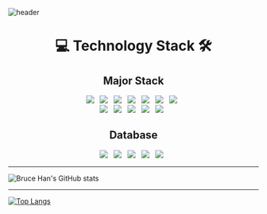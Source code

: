 ![header](https://capsule-render.vercel.app/api?type=Rounded&color=auto&height=150&section=header&text=Jeet%20Kune%20Coding&fontSize=90&fontColor=auto)


<h1 align="center"><b>💻 Technology Stack 🛠</b></h1>
<!-- <hr> -->
<h2 align="center"><b>Major Stack</b></h2>

<p>
  <div align="center">
<!--   <h3><b>Major Stack</b></h3> -->
    <div>
      <img src="https://img.shields.io/badge/Java%208-007396?style=flat-square&logo=Java&logoColor=white"/></a> &nbsp
      <img src="https://img.shields.io/badge/Java%2011-007396?style=flat-square&logo=Java&logoColor=white"/></a> &nbsp
      <img src="https://img.shields.io/badge/Spring%205-6DB33F?style=flat-square&logo=Spring&logoColor=white"/></a> &nbsp
      <img src="https://img.shields.io/badge/Spring%20Boot%202-6DB33F?style=flat-square&logo=SpringBoot&logoColor=white"/></a> &nbsp
      <img src="https://img.shields.io/badge/Spring%20Security%205-6DB33F?style=flat-square&logo=SpringSecurity&logoColor=white"/></a> &nbsp
      <img src="https://img.shields.io/badge/JUnit5-25A162?style=flat-square&logo=JUnit5&logoColor=white"/></a> &nbsp
<!--       <img src="https://img.shields.io/badge/Gradle-02303A?style=flat-square&logo=Gradle&logoColor=black"/></a> &nbsp -->
      <img src="https://img.shields.io/badge/Thymeleaf-005F0F?style=flat-square&logo=Thymeleaf&logoColor=black"/></a> &nbsp
    </div>
  </div>
  <div align="center">
<!--     <h4><b>Minor Stack</b></h4> -->
    <div>
<!--      <img src="https://img.shields.io/badge/C-A8B9CC?style=flat-square&logo=C&logoColor=white"/></a> &nbsp
      <img src="https://img.shields.io/badge/C&#43;&#43;-00599C?style=flat-square&logo=Cplusplus&logoColor=white"/></a> &nbsp
      <img src="https://img.shields.io/badge/PHP-777BB4?style=flat-square&logo=PHP&logoColor=white"/></a> &nbsp
      <img src="https://img.shields.io/badge/CodeIgniter-EF4223?style=flat-square&logo=CodeIgniter&logoColor=white"/></a> &nbsp
      <img src="https://img.shields.io/badge/HTML5-E34F26?style=flat-square&logo=HTML5&logoColor=white"/></a> &nbsp
      <img src="https://img.shields.io/badge/CSS3-1572B6?style=flat-square&logo=CSS3&logoColor=white"/></a> &nbsp -->
      <img src="https://img.shields.io/badge/Bootstrap-7952B3?style=flat-square&logo=Bootstrap&logoColor=white"/></a> &nbsp
      <img src="https://img.shields.io/badge/JavaScript-F7DF1E?style=flat-square&logo=JavaScript&logoColor=black"/></a> &nbsp
      <img src="https://img.shields.io/badge/jQuery-0769AD?style=flat-square&logo=jQuery&logoColor=white"/></a> &nbsp
      <img src="https://img.shields.io/badge/Node.js-339933?style=flat-square&logo=Node.js&logoColor=white"/></a> &nbsp
      <img src="https://img.shields.io/badge/Express-000000?style=flat-square&logo=Express&logoColor=white"/></a> &nbsp
    </div>
  </div>
</p>

<h2 align="center"><b>Database</b></h2>
<p align="center">
  <img src="https://img.shields.io/badge/MySQL-4479A1?style=flat-square&logo=MySQL&logoColor=black"/></a> &nbsp
  <img src="https://img.shields.io/badge/MariaDB-003545?style=flat-square&logo=MariaDB&logoColor=black"/></a> &nbsp
  <img src="https://img.shields.io/badge/Sequelize-52B0E7?style=flat-square&logo=Sequelize&logoColor=black"/></a> &nbsp
  <img src="https://img.shields.io/badge/Oracle-F80000?style=flat-square&logo=Oracle&logoColor=black"/></a> &nbsp
  <img src="https://img.shields.io/badge/MongoDB-47A248?style=flat-square&logo=MongoDB&logoColor=black"/></a> &nbsp
</p>
<hr>
<!-- <h2 align="center"><b>ETC</b></h2>
<p align="center">
  <img src="https://img.shields.io/badge/Linux-FCC624?style=flat-square&logo=Linux&logoColor=black"/></a> &nbsp
  <img src="https://img.shields.io/badge/Ubuntu-E95420?style=flat-square&logo=Ubuntu&logoColor=black"/></a> &nbsp
  <img src="https://img.shields.io/badge/Apache-D22128?style=flat-square&logo=Apache&logoColor=black"/></a> &nbsp
  <img src="https://img.shields.io/badge/Apache%20Tomcat-F8DC75?style=flat-square&logo=ApacheTomcat&logoColor=black"/></a> &nbsp
</p> -->
<!-- <h3 align="center"><b>CI / CD & Cloud</b></h3> 
<p align="center">
  <img src="https://img.shields.io/badge/Travis%20CI-3EAAAF?style=flat-square&logo=Travis%20CI&logoColor=black"/></a> &nbsp
  <img src="https://img.shields.io/badge/Amazon%20AWS-232F3E?style=flat-square&logo=Amazon%20AWS&logoColor=black"/></a> &nbsp
<!-- </p>
<h3 align="center"><b>Collaboration Tools</b></h3>
<p align="center"> 
  <img src="https://img.shields.io/badge/Git-F05032?style=flat-square&logo=Git&logoColor=black"/></a> &nbsp
  <img src="https://img.shields.io/badge/GitHub-181717?style=flat-square&logo=GitHub&logoColor=white"/></a> &nbsp
  <img src="https://img.shields.io/badge/Bitbucket-0052CC?style=flat-square&logo=Bitbucket&logoColor=black"/></a> &nbsp
  <img src="https://img.shields.io/badge/Sourcetree-0052CC?style=flat-square&logo=Sourcetree&logoColor=black"/></a> &nbsp
  <img src="https://img.shields.io/badge/Swagger-85EA2D?style=flat-square&logo=Swagger&logoColor=black"/></a> &nbsp
</p> -->


![Bruce Han's GitHub stats](https://github-readme-stats.vercel.app/api?username=intrager&show_icons=true&theme=radical&include_all_commits=false)

<hr>

[![Top Langs](https://github-readme-stats.vercel.app/api/top-langs/?username=intrager&hide=PHP,HTML,CSS,EJS,SCSS,PUG&layout=compact)](https://github.com/intrager/github-readme-stats)
